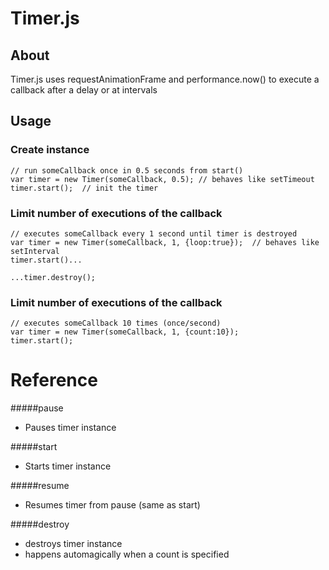 Timer.js
========

## About

Timer.js uses requestAnimationFrame and performance.now()
to execute a callback after a delay or at intervals

## Usage

### Create instance

```
// run someCallback once in 0.5 seconds from start()
var timer = new Timer(someCallback, 0.5); // behaves like setTimeout
timer.start();  // init the timer
```

### Limit number of executions of the callback

```
// executes someCallback every 1 second until timer is destroyed
var timer = new Timer(someCallback, 1, {loop:true});  // behaves like setInterval
timer.start()...

...timer.destroy();
```


### Limit number of executions of the callback

```
// executes someCallback 10 times (once/second)
var timer = new Timer(someCallback, 1, {count:10});
timer.start();
```

# Reference

#####pause
 - Pauses timer instance
 

#####start
 - Starts timer instance


#####resume
 - Resumes timer from pause (same as start)


#####destroy
 - destroys timer instance
 - happens automagically when a count is specified
